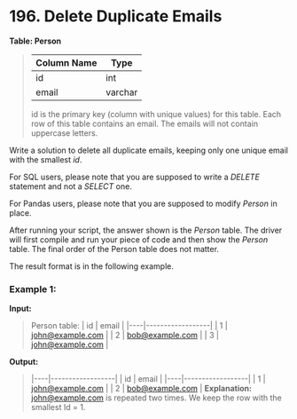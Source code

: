 # 196. Delete Duplicate Emails

**Table: Person**

>| Column Name | Type    |
>| ----------- | ------- |
>| id          | int     |
>| email       | varchar |
>id is the primary key (column with unique values) for this table.
>Each row of this table contains an email. The emails will not contain uppercase letters.
 

Write a solution to delete all duplicate emails, keeping only one unique email with the smallest *id*.

For SQL users, please note that you are supposed to write a *DELETE* statement and not a *SELECT* one.

For Pandas users, please note that you are supposed to modify *Person* in place.

After running your script, the answer shown is the *Person* table. The driver will first compile and run your piece of code and then show the *Person* table. The final order of the Person table does not matter.

The result format is in the following example.

 

### Example 1:

**Input:**
>Person table:
>| id | email            |
>|----|------------------|
>| 1  | john@example.com |
>| 2  | bob@example.com  |
>| 3  | john@example.com |

**Output:** 
>|----|------------------|
>| id | email            |
>|----|------------------|
>| 1  | john@example.com |
>| 2  | bob@example.com  |
**Explanation:** john@example.com is repeated two times. We keep the row with the smallest Id = 1.
